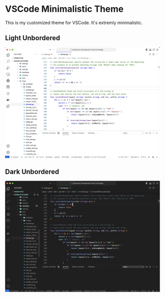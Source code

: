 # VSCode Minimalistic Theme

This is my customized theme for VSCode. It's extremly minimalistic.

## Light Unbordered

![light-unbordered](docs/light-unbordered.jpg)

## Dark Unbordered

![dark-unbordered](docs/dark-unbordered.jpg)
